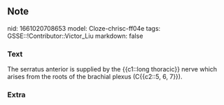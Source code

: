 ## Note
nid: 1661020708653
model: Cloze-chrisc-ff04e
tags: GSSE::!Contributor::Victor_Liu
markdown: false

### Text
The serratus anterior is supplied by the {{c1::long thoracic}} nerve which arises from the roots of the brachial plexus (C{{c2::5, 6, 7}}).

### Extra

